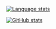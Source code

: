 [![Language stats](https://github-readme-stats.vercel.app/api/top-langs/?username=tehw0lf&layout=compact&langs_count=10&theme=tokyonight)](https://github.com/tehw0lf)


[![GitHub stats](https://github-readme-stats.vercel.app/api?username=tehw0lf&count_private=true&show_icons=true&theme=tokyonight)](https://github.com/tehw0lf)
